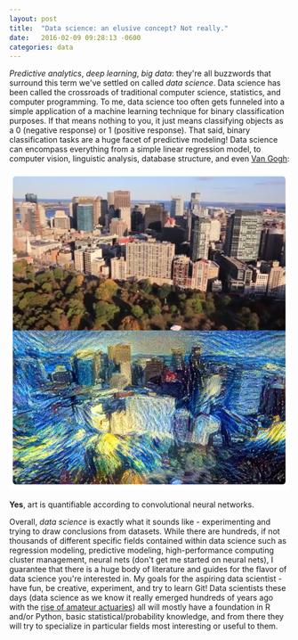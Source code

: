 ```yaml
---
layout: post
title:  "Data science: an elusive concept? Not really."
date:   2016-02-09 09:28:13 -0600
categories: data
---
```



_Predictive analytics_, _deep learning_, _big data_: they're all buzzwords that surround this term we've settled on called _data science_. Data science has been called the crossroads of traditional computer science, statistics, and computer programming. To me, data science too often gets funneled into a simple application of a machine learning technique for binary classification purposes. If that means nothing to you, it just means classifying objects as a 0 (negative response) or 1 (positive response). That said, binary classification tasks are a huge facet of predictive modeling! Data science can encompass everything from a simple linear regression model, to computer vision, linguistic analysis, database structure, and even [Van Gogh][deep_learning_article]:

<img src = "https://raw.githubusercontent.com/FrankFineis/FrankFineis.github.io/master/images/van_gogh_screenshot.png" class = "inline"/>

**Yes**, art is quantifiable according to convolutional neural networks.

Overall, _data science_ is exactly what it sounds like - experimenting and trying to draw conclusions from datasets. While there are hundreds, if not thousands of different specific fields contained within data science such as regression modeling, predictive modeling, high-performance computing cluster management, neural nets (don't get me started on neural nets), I guarantee that there is a huge body of literature and guides for the flavor of data science you're interested in. My goals for the aspiring data scientist - have fun, be creative, experiment, and try to learn Git! Data scientists these days (data science as we know it really emerged hundreds of years ago with the [rise of amateur actuaries][wiki_article]) all will mostly have a foundation in R and/or Python, basic statistical/probability knowledge, and from there they will try to specialize in particular fields most interesting or useful to them.


<!-- cool: include links at the end of your post... -->

[deep_learning_article]: http://www.anishathalye.com/2015/12/19/an-ai-that-can-mimic-any-artist/
[wiki_article]: https://en.wikipedia.org/wiki/Actuary#Need_for_insurance

